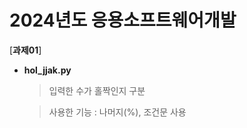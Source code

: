 # 2024년도 응용소프트웨어개발
[**과제01**]


- **hol_jjak.py**
  > 입력한 수가 홀짝인지 구분
  
  > 사용한 기능 : 나머지(%), 조건문 사용

